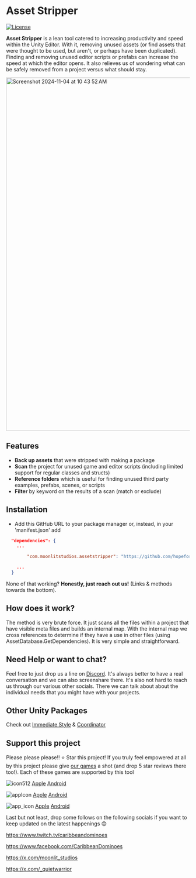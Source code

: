 # Asset Stripper 
[![License](https://img.shields.io/badge/license-MIT-green)](https://github.com/hopeforsenegal/immediatestyle/blob/master/LICENSE.md)

**Asset Stripper** is a lean tool catered to increasing productivity and speed within the Unity Editor. With it, removing unused assets (or find assets that were thought to be used, but aren't, or perhaps have been duplicated). Finding and removing unused editor scripts or prefabs can increase the speed at which the editor opens. It also relieves us of wondering what can be safely removed from a project versus what should stay.

<img width="966" alt="Screenshot 2024-11-04 at 10 43 52 AM" src="https://github.com/user-attachments/assets/881b0646-ea44-4f3d-a340-fca2e9a94f65">


## Features

* **Back up assets** that were stripped with making a package
* **Scan** the project for unused game and editor scripts (including limited support for regular classes and structs)
* **Reference folders** which is useful for finding unused third party examples, prefabs, scenes, or scripts
* **Filter** by keyword on the results of a scan (match or exclude)

## Installation

- Add this GitHub URL to your package manager or, instead, in your 'manifest.json' add
```json
  "dependencies": {
	...

    	"com.moonlitstudios.assetstripper": "https://github.com/hopeforsenegal/com.moonlitstudios.assetstripper.git",

	...
  }
```

None of that working? **Honestly, just reach out us!** (Links & methods towards the bottom).


## How does it work?
The method is very brute force. It just scans all the files within a project that have visible meta files and builds an internal map. With the internal map we cross references to determine if they have a use in other files (using AssetDatabase.GetDependencies). 
It is very simple and straightforward.

## Need Help or want to chat?
Feel free to just drop us a line on [Discord](https://discord.gg/8y87EEaftE). It's always better to have a real conversation and we can also screenshare there. It's also not hard to reach us through our various other socials. There we can talk about about the individual needs that you might have with your projects.

## Other Unity Packages
Check out [Immediate Style](https://github.com/hopeforsenegal/com.moonlitstudios.immediatestyle) & [Coordinator](https://github.com/hopeforsenegal/com.moonlitstudios.coordinator)

## Support this project 
Please please please!! ⭐ Star this project! If you truly feel empowered at all by this project please give [our games](https://linktr.ee/moonlit_games) a shot (and drop 5 star reviews there too!). Each of these games are supported by this tool 

![icon512](https://github.com/user-attachments/assets/85141dc9-110e-4a8d-b684-6c9a686c278b)
[Apple](https://apps.apple.com/us/app/caribbean-dominoes/id1588590418)
[Android](https://play.google.com/store/apps/details?id=com.MoonlitStudios.CaribbeanDominoes)

![appIcon](https://github.com/user-attachments/assets/4266f475-ac9b-4176-9f97-985b8e1025ce)
[Apple](https://apps.apple.com/us/app/solitaire-islands/id6478837950)
[Android](https://play.google.com/store/apps/details?id=com.MoonlitStudios.SolitaireIslands)

![app_icon](https://github.com/user-attachments/assets/13ba91c7-53b4-4469-bdd0-9f0598048a28)
[Apple](https://apps.apple.com/us/app/ludi-classic/id1536964897)
[Android](https://play.google.com/store/apps/details?id=com.MoonlitStudios.Ludi)


Last but not least, drop some follows on the following socials if you want to keep updated on the latest happenings 😊

https://www.twitch.tv/caribbeandominoes

https://www.facebook.com/CaribbeanDominoes

https://x.com/moonlit_studios

https://x.com/_quietwarrior

